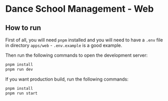 # Dance School Management - Web

## How to run

First of all, you will need `pnpm` installed and you will need to have a `.env` file in directory `apps/web` - `.env.example` is a good example.

Then run the following commands to open the development server:

```bash
pnpm install
pnpm run dev
```

If you want production build, run the following commands:

```bash
pnpm install
pnpm run start
```
